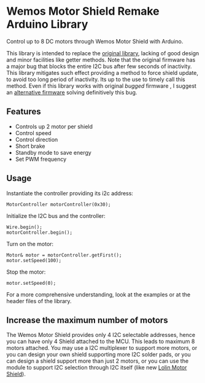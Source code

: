 # Wemos Motor Shield Remake Arduino Library
Control up to 8 DC motors through Wemos Motor Shield with Arduino.

This library is intended to replace the [original library](https://github.com/wemos/WEMOS_Motor_Shield_Arduino_Library), lacking of good design and minor facilities like getter methods.
Note that the original firmware has a major bug that blocks the entire I2C bus after few seconds of inactivity. This library mitigates such effect providing a method to force shield update, to avoid too long period of inactivity. Its up to the use to timely call this method. 
Even if this library works with original *bugged* firmware , I suggest an [alternative firmware](https://github.com/fabiuz7/wemos_motor_shield) solving definitively this bug. 

## Features
- Controls up 2 motor per shield
- Control speed
- Control direction
- Short brake
- Standby mode to save energy
- Set PWM frequency

## Usage
Instantiate the controller providing its i2c address:
    
    MotorController motorController(0x30);
    
Initialize the I2C bus and the controller:

    Wire.begin();
    motorController.begin();
    
Turn on the motor:

    Motor& motor = motorController.getFirst();
    motor.setSpeed(100);
    
Stop the motor:

    motor.setSpeed(0);
    
For a more comprehensive understanding, look at the examples or at the header files of the library. 

## Increase the maximum number of motors
The Wemos Motor Shield provides only 4 I2C selectable addresses, hence you can have only 4 Shield attached to the MCU. This leads to maximum 8 motors attached.
You may use a I2C multiplexer to support more motors, or you can design your own shield supporting more I2C solder pads, or you can design a shield support more than just 2 motors, or you can use the module to support I2C selection through I2C itself (like new [Lolin Motor Shield](https://github.com/wemos/LOLIN_I2C_MOTOR_Library)).
